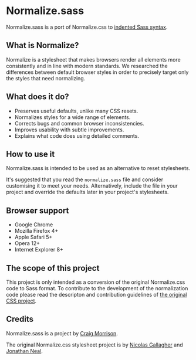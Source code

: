 # Normalize.sass

Normalize.sass is a port of Normalize.css to [indented Sass syntax](http://sass-lang.com/).

## What is Normalize?

Normalize is a stylesheet that makes browsers render all elements more consistently and in line with modern standards. We researched the differences between default browser styles in order to precisely target only the styles that need normalizing.

## What does it do?

* Preserves useful defaults, unlike many CSS resets.
* Normalizes styles for a wide range of elements.
* Corrects bugs and common browser inconsistencies.
* Improves usability with subtle improvements.
* Explains what code does using detailed comments.

## How to use it

Normalize.sass is intended to be used as an alternative to reset stylesheets.

It's suggested that you read the `normalize.sass` file and consider customising it to meet your needs. Alternatively, include the file in your project and override the defaults later in your project's stylesheets.

## Browser support

* Google Chrome
* Mozilla Firefox 4+
* Apple Safari 5+
* Opera 12+
* Internet Explorer 8+

## The scope of this project
This project is only intended as a conversion of the original Normalize.css code to Sass format. To contribute to the development of the normalization code please read the descripton and contribution guidelines of [the original CSS project](https://github.com/necolas/normalize.css).

## Credits

Normalize.sass is a project by [Craig Morrison](http://github.com/craigmorrison).

The original Normalize.css stylesheet project is by [Nicolas Gallagher](http://github.com/necolas) and [Jonathan Neal](http://github.com/jonathantneal).
